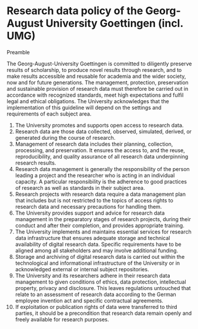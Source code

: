 # Research data policy of the Georg-August University Goettingen (incl. UMG)  

Preamble  

The Georg-August-University Goettingen is committed to diligently preserve results of scholarship, to produce novel results through research, and to make results accessible and reusable for academia and the wider society, now and for future generations. The management, protection, preservation and sustainable provision of research data must therefore be carried out in accordance with recognized standards, meet high expectations and fulfil legal and ethical obligations. The University acknowledges that the implementation of this guideline will depend on the settings and requirements of each subject area.  

1. The University promotes and supports open access to research data.   
2. Research data are those data collected, observed, simulated, derived, or generated during the course of research.   
3. Management of research data includes their planning, collection, processing, and preservation. It ensures the access to, and the reuse, reproducibility, and quality assurance of all research data underpinning research results.   
4. Research data management is generally the responsibility of the person leading a project and the researcher who is acting in an individual capacity. A particular responsibility is the adherence to good practices of research as well as standards in their subject area.   
5. Research projects with research data require a data management plan that includes but is not restricted to the topics of access rights to research data and necessary precautions for handling them.   
6. The University provides support and advice for research data management in the preparatory stages of research projects, during their conduct and after their completion, and provides appropriate training.   
7. The University implements and maintains essential services for research data infrastructure that ensures adequate storage and technical availability of digital research data. Specific requirements have to be aligned among all stakeholders and may involve additional funding.   
8. Storage and archiving of digital research data is carried out within the technological and informational infrastructure of the University or in acknowledged external or internal subject repositories.   
9. The University and its researchers adhere in their research data management to given conditions of ethics, data protection, intellectual property, privacy and disclosure. This leaves regulations untouched that relate to an assessment of research data according to the German employee invention act and specific contractual agreements.   
10. If exploitation or publication rights of data were transferred to third parties, it should be a precondition that research data remain openly and freely available for research purposes.  